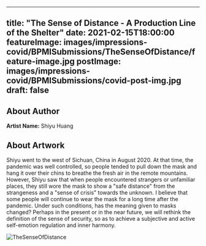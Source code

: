 
---
title: "The Sense of Distance - A Production Line of the Shelter"
date: 2021-02-15T18:00:00
featureImage: images/impressions-covid/BPMISubmissions/TheSenseOfDistance/feature-image.jpg
postImage: images/impressions-covid/BPMISubmissions/covid-post-img.jpg
draft: false
---

## About Author

**Artist Name:** Shiyu Huang

## About Artwork
Shiyu went to the west of Sichuan, China in August 2020. At that time, the pandemic was well controlled, so people tended to pull down the mask and hang it over their chins to breathe the fresh air in the remote mountains. However, Shiyu saw that when people encountered strangers or unfamiliar places, they still wore the mask to show a "safe distance" from the strangeness and a "sense of crisis" towards the unknown. I believe that some people will continue to wear the mask for a long time after the pandemic. Under such conditions, has the meaning given to masks changed? Perhaps in the present or in the near future, we will rethink the definition of the sense of security, so as to achieve a subjective and active self-emotion regulation and inner harmony.

![TheSenseOfDistance](../../images/impressions-covid/BPMISubmissions/TheSenseOfDistance/TheSenseOfDistance.jpg)
